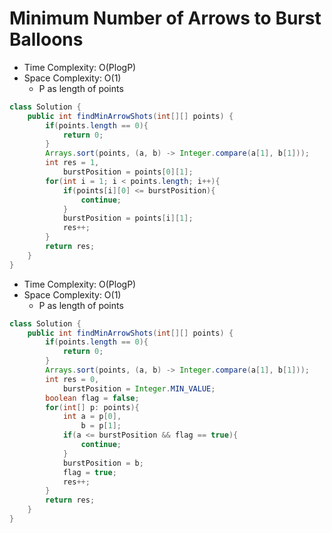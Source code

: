 # Minimum Number of Arrows to Burst Balloons

- Time Complexity: O(PlogP)
- Space Complexity: O(1)
  - P as length of points

```java
class Solution {
    public int findMinArrowShots(int[][] points) {
        if(points.length == 0){
            return 0;
        }
        Arrays.sort(points, (a, b) -> Integer.compare(a[1], b[1]));
        int res = 1,
            burstPosition = points[0][1];
        for(int i = 1; i < points.length; i++){
            if(points[i][0] <= burstPosition){
                continue;
            }
            burstPosition = points[i][1];
            res++;
        }
        return res;
    }
}
```

- Time Complexity: O(PlogP)
- Space Complexity: O(1)
  - P as length of points

```java
class Solution {
    public int findMinArrowShots(int[][] points) {
        if(points.length == 0){
            return 0;
        }
        Arrays.sort(points, (a, b) -> Integer.compare(a[1], b[1]));
        int res = 0,
            burstPosition = Integer.MIN_VALUE;
        boolean flag = false;
        for(int[] p: points){
            int a = p[0],
                b = p[1];
            if(a <= burstPosition && flag == true){
                continue;
            }
            burstPosition = b;
            flag = true;
            res++;
        }
        return res;
    }
}

```
